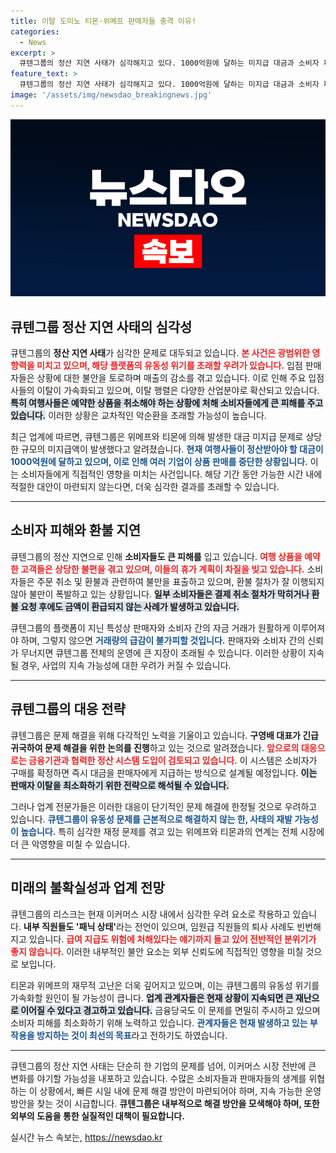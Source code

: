 ```yaml
---
title: 이탈 도미노 티몬·위메프 판매자들 충격 이유!
categories:
  - News
excerpt: >
  큐텐그룹의 정산 지연 사태가 심각해지고 있다. 1000억원에 달하는 미지급 대금과 소비자 피해가 속출, 대규모 상품 취소와 환불 지연으로 소비자 불만이 폭발하고 있다. 업계의 불안감이 고조되는 가운데, 구조적 개선이 시급한 상황이다.
feature_text: >
  큐텐그룹의 정산 지연 사태가 심각해지고 있다. 1000억원에 달하는 미지급 대금과 소비자 피해가 속출, 대규모 상품 취소와 환불 지연으로 소비자 불만이 폭발하고 있다. 업계의 불안감이 고조되는 가운데, 구조적 개선이 시급한 상황이다.
image: '/assets/img/newsdao_breakingnews.jpg'
---
```


<p><img src="/assets/img/newsdao_breakingnews.jpg" alt="pcversion 속보" /></p>

<h2 data-ke-size="size26">큐텐그룹 정산 지연 사태의 심각성</h2>

<p data-ke-size="size16">큐텐그룹의 <b>정산 지연 사태</b>가 심각한 문제로 대두되고 있습니다. <b><span style="color: #ee2323;">본 사건은 광범위한 영향력을 미치고 있으며, 해당 플랫폼의 유동성 위기를 초래할 우려가 있습니다.</span></b> 입점 판매자들은 상황에 대한 불안을 토로하며 매출의 감소를 겪고 있습니다. 이로 인해 주요 입점사들의 이탈이 가속화되고 있으며, 이탈 행렬은 다양한 산업분야로 확산되고 있습니다. <b><span style="background-color: #21538527;">특히 여행사들은 예약한 상품을 취소해야 하는 상황에 처해 소비자들에게 큰 피해를 주고 있습니다.</span></b> 이러한 상황은 교차적인 악순환을 초래할 가능성이 높습니다.</p>

<p data-ke-size="size16">최근 업계에 따르면, 큐텐그룹은 위메프와 티몬에 의해 발생한 대금 미지급 문제로 상당한 규모의 미지급액이 발생했다고 알려졌습니다. <b><span style="color: #1a5490;">현재 여행사들이 정산받아야 할 대금이 1000억원에 달하고 있으며, 이로 인해 여러 기업이 상품 판매를 중단한 상황입니다.</span></b> 이는 소비자들에게 직접적인 영향을 미치는 사건입니다. 해당 기간 동안 가능한 시간 내에 적절한 대안이 마련되지 않는다면, 더욱 심각한 결과를 초래할 수 있습니다.</p>

<hr>

<h2 data-ke-size="size26">소비자 피해와 환불 지연</h2>

<p data-ke-size="size16">큐텐그룹의 정산 지연으로 인해 <b>소비자들도 큰 피해를</b> 입고 있습니다. <b><span style="color: #ee2323;">여행 상품을 예약한 고객들은 상당한 불편을 겪고 있으며, 이들의 휴가 계획이 차질을 빚고 있습니다.</span></b> 소비자들은 주문 취소 및 환불과 관련하여 불만을 표출하고 있으며, 환불 절차가 잘 이행되지 않아 불만이 폭발하고 있는 상황입니다. <b><span style="background-color: #21538527;">일부 소비자들은 결제 취소 절차가 막히거나 환불 요청 후에도 금액이 환급되지 않는 사례가 발생하고 있습니다.</span></b></p>

<p data-ke-size="size16">큐텐그룹의 플랫폼이 지닌 특성상 판매자와 소비자 간의 자금 거래가 원활하게 이루어져야 하며, 그렇지 않으면 <b><span style="color: #1a5490;">거래량의 급감이 불가피할 것입니다.</span></b> 판매자와 소비자 간의 신뢰가 무너지면 큐텐그룹 전체의 운영에 큰 지장이 초래될 수 있습니다. 이러한 상황이 지속될 경우, 사업의 지속 가능성에 대한 우려가 커질 수 있습니다.</p>

<hr>

<h2 data-ke-size="size26">큐텐그룹의 대응 전략</h2>

<p data-ke-size="size16">큐텐그룹은 문제 해결을 위해 다각적인 노력을 기울이고 있습니다. <b>구영배 대표가 긴급 귀국하여 문제 해결을 위한 논의를 진행</b>하고 있는 것으로 알려졌습니다. <b><span style="color: #ee2323;">앞으로의 대응으로는 금융기관과 협력한 정산 시스템 도입이 검토되고 있습니다.</span></b> 이 시스템은 소비자가 구매를 확정하면 즉시 대금을 판매자에게 지급하는 방식으로 설계될 예정입니다. <b><span style="background-color: #21538527;">이는 판매자 이탈을 최소화하기 위한 전략으로 해석될 수 있습니다.</span></b></p>

<p data-ke-size="size16">그러나 업계 전문가들은 이러한 대응이 단기적인 문제 해결에 한정될 것으로 우려하고 있습니다. <b><span style="color: #1a5490;">큐텐그룹이 유동성 문제를 근본적으로 해결하지 않는 한, 사태의 재발 가능성이 높습니다.</span></b> 특히 심각한 재정 문제를 겪고 있는 위메프와 티몬과의 연계는 전체 시장에 더 큰 악영향을 미칠 수 있습니다.</p>

<hr>

<h2 data-ke-size="size26">미래의 불확실성과 업계 전망</h2>

<p data-ke-size="size16">큐텐그룹의 리스크는 현재 이커머스 시장 내에서 심각한 우려 요소로 작용하고 있습니다. <b>내부 직원들도 '패닉 상태'</b>라는 전언이 있으며, 임원급 직원들의 퇴사 사례도 빈번해지고 있습니다. <b><span style="color: #ee2323;">급여 지급도 위험에 처해있다는 얘기까지 돌고 있어 전반적인 분위기가 좋지 않습니다.</span></b> 이러한 내부적인 불안 요소는 외부 신뢰도에 직접적인 영향을 미칠 것으로 보입니다.</p>

<p data-ke-size="size16">티몬과 위메프의 재무적 고난은 더욱 깊어지고 있으며, 이는 큐텐그룹의 유동성 위기를 가속화할 원인이 될 가능성이 큽니다. <b><span style="background-color: #21538527;">업계 관계자들은 현재 상황이 지속되면 큰 재난으로 이어질 수 있다고 경고하고 있습니다.</span></b> 금융당국도 이 문제를 면밀히 주시하고 있으며 소비자 피해를 최소화하기 위해 노력하고 있습니다. <b><span style="color: #1a5490;">관계자들은 현재 발생하고 있는 부작용을 방지하는 것이 최선의 목표</span></b>라고 전하기도 하였습니다.</p>

<hr>

<p data-ke-size="size16">큐텐그룹의 정산 지연 사태는 단순히 한 기업의 문제를 넘어, 이커머스 시장 전반에 큰 변화를 야기할 가능성을 내포하고 있습니다. 수많은 소비자들과 판매자들의 생계를 위협하는 이 상황에서, 빠른 시일 내에 문제 해결 방안이 마련되어야 하며, 지속 가능한 운영 방안을 찾는 것이 시급합니다. <b>큐텐그룹은 내부적으로 해결 방안을 모색해야 하며, 또한 외부의 도움을 통한 실질적인 대책이 필요합니다.</b></p>
실시간 뉴스 속보는, <a href="https://newsdao.kr" rel="dofollow">https://newsdao.kr</a>


